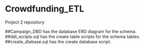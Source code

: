 # Crowdfunding_ETL
Project 2 repository

##Campaign_DBD has the database ERD diagram for the schema.
##ddl_scripts.sql has the create table scripts for the schema tables.
##create_dtabase.sql has the create database script.
